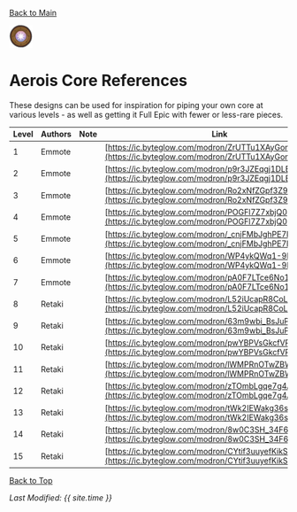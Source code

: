 [Back to Main](index.md)

![Aerois Core](images/core_5_aerois.png)

# Aerois Core References

These designs can be used for inspiration for piping your own core at various levels - as well as getting it Full Epic with fewer or less-rare pieces.

| Level | Authors | Note | Link |
|---|---|---|---|
| 1 | Emmote |  | [https://ic.byteglow.com/modron/ZrUTTu1XAyGonDRfEzt1v](https://ic.byteglow.com/modron/ZrUTTu1XAyGonDRfEzt1v) |
| 2 | Emmote |  | [https://ic.byteglow.com/modron/p9r3JZEqgj1DLBzZDXtjK](https://ic.byteglow.com/modron/p9r3JZEqgj1DLBzZDXtjK) |
| 3 | Emmote |  | [https://ic.byteglow.com/modron/Ro2xNfZGpf3Z9UuPXXan2](https://ic.byteglow.com/modron/Ro2xNfZGpf3Z9UuPXXan2) |
| 4 | Emmote |  | [https://ic.byteglow.com/modron/POGFl7Z7xbjQ0puBRibS_](https://ic.byteglow.com/modron/POGFl7Z7xbjQ0puBRibS_) |
| 5 | Emmote |  | [https://ic.byteglow.com/modron/_cnjFMbJghPE7k32q5Zv4](https://ic.byteglow.com/modron/_cnjFMbJghPE7k32q5Zv4) |
| 6 | Emmote |  | [https://ic.byteglow.com/modron/WP4ykQWq1-9KcglksyRwz](https://ic.byteglow.com/modron/WP4ykQWq1-9KcglksyRwz) |
| 7 | Emmote |  | [https://ic.byteglow.com/modron/pA0F7LTce6No1Mn3KFO6E](https://ic.byteglow.com/modron/pA0F7LTce6No1Mn3KFO6E) |
| 8 | Retaki |  | [https://ic.byteglow.com/modron/L52iUcapR8CoLI9u0zu37](https://ic.byteglow.com/modron/L52iUcapR8CoLI9u0zu37) |
| 9 | Retaki |  | [https://ic.byteglow.com/modron/63m9wbi_BsJuPzUEm7k_u](https://ic.byteglow.com/modron/63m9wbi_BsJuPzUEm7k_u) |
| 10 | Retaki |  | [https://ic.byteglow.com/modron/pwYBPVsGkcfVPCR9Ln_u2](https://ic.byteglow.com/modron/pwYBPVsGkcfVPCR9Ln_u2) |
| 11 | Retaki |  | [https://ic.byteglow.com/modron/lWMPRnOTwZBWIz5nvCQbt](https://ic.byteglow.com/modron/lWMPRnOTwZBWIz5nvCQbt) |
| 12 | Retaki |  | [https://ic.byteglow.com/modron/zTOmbLgqe7g4AkKvk_62Q](https://ic.byteglow.com/modron/zTOmbLgqe7g4AkKvk_62Q) |
| 13 | Retaki |  | [https://ic.byteglow.com/modron/tWk2IEWakg36sL40G0pVu](https://ic.byteglow.com/modron/tWk2IEWakg36sL40G0pVu) |
| 14 | Retaki |  | [https://ic.byteglow.com/modron/8w0C3SH_34F6_ClFvcISR](https://ic.byteglow.com/modron/8w0C3SH_34F6_ClFvcISR) |
| 15 | Retaki |  | [https://ic.byteglow.com/modron/CYtif3uuyefKikSXPGGKx](https://ic.byteglow.com/modron/CYtif3uuyefKikSXPGGKx) |

[Back to Top](#top)

*Last Modified: {{ site.time }}*